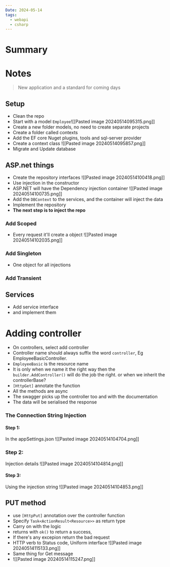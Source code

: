 ```yaml
---
Date: 2024-05-14
tags:
  - webapi
  - csharp
---
```

# Summary
# Notes
> New application and a standard for coming days

## Setup
- Clean the repo
- Start with a model `Employee`![[Pasted image 20240514095315.png]]
- Create a new folder models, no need to create separate projects
- Create a folder called contexts
- Add the EF core Nuget plugins, tools and sql-server provider
- Create a context class
![[Pasted image 20240514095857.png]]
- Migrate and Update database
## ASP.net things
- Create the repository interfaces ![[Pasted image 20240514100418.png]]
- Use injection in the constructor
- ASP.NET will have the Dependency injection container ![[Pasted image 20240514100735.png]]
- Add the `DBContext` to the services, and the container will inject the data
- Implement the repository
- **The next step is to inject the repo**
### Add Scoped
- Every request it'll create a object
![[Pasted image 20240514102035.png]]
### Add Singleton
- One object for all injections
### Add Transient

## Services
- Add service interface
- and implement them
# Adding controller
- On controllers, select add controller
- Controller name should always suffix the word `controller`, Eg EmployeeBasicController.
- `EmployeeBasic` is the resource name
- It is only when we name it the right way then the `builder.AddController()` will do the job the right. or when we inherit the controllerBase?
- `[HttpGet]` annotate the function
- All the methods are async
- The swagger picks up the controller too and with the documentation
- The data will be serialised the response
### The Connection String Injection
#### Step 1:
In the appSettings.json
![[Pasted image 20240514104704.png]]
### Step 2:
Injection details
![[Pasted image 20240514104814.png]]
#### Step 3:
Using the injection string
![[Pasted image 20240514104853.png]]

## PUT method
- use `[HttpPut]` annotation over the controller function
- Specify `Task<ActionResult<Resource>>` as return type
- Carry on with the logic
- returns with `ok()` to return a success, 
- If there's any excepion return the bad request
- HTTP verb to Status code, Uniform interface
![[Pasted image 20240514115133.png]]
- Same thing for Get message
- ![[Pasted image 20240514115247.png]]